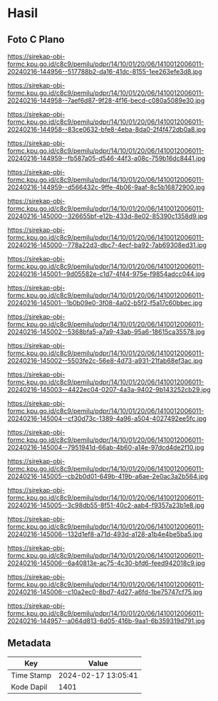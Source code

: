 # Hasil

## Foto C Plano

https://sirekap-obj-formc.kpu.go.id/c8c9/pemilu/pdpr/14/10/01/20/06/1410012006011-20240216-144956--517788b2-da16-41dc-8155-1ee263efe3d8.jpg

https://sirekap-obj-formc.kpu.go.id/c8c9/pemilu/pdpr/14/10/01/20/06/1410012006011-20240216-144958--7aef6d87-9f28-4f16-becd-c080a5089e30.jpg

https://sirekap-obj-formc.kpu.go.id/c8c9/pemilu/pdpr/14/10/01/20/06/1410012006011-20240216-144958--83ce0632-bfe8-4eba-8da0-2f4f472db0a8.jpg

https://sirekap-obj-formc.kpu.go.id/c8c9/pemilu/pdpr/14/10/01/20/06/1410012006011-20240216-144959--fb587a05-d546-44f3-a08c-759b16dc8441.jpg

https://sirekap-obj-formc.kpu.go.id/c8c9/pemilu/pdpr/14/10/01/20/06/1410012006011-20240216-144959--d566432c-9ffe-4b06-9aaf-8c5b16872900.jpg

https://sirekap-obj-formc.kpu.go.id/c8c9/pemilu/pdpr/14/10/01/20/06/1410012006011-20240216-145000--326655bf-e12b-433d-8e02-85390c1358d9.jpg

https://sirekap-obj-formc.kpu.go.id/c8c9/pemilu/pdpr/14/10/01/20/06/1410012006011-20240216-145000--778a22d3-dbc7-4ecf-ba92-7ab69308ed31.jpg

https://sirekap-obj-formc.kpu.go.id/c8c9/pemilu/pdpr/14/10/01/20/06/1410012006011-20240216-145001--9d05582e-c1d7-4f44-975e-f9854adcc044.jpg

https://sirekap-obj-formc.kpu.go.id/c8c9/pemilu/pdpr/14/10/01/20/06/1410012006011-20240216-145001--1b0b09e0-3f08-4a02-b5f2-f5a17c60bbec.jpg

https://sirekap-obj-formc.kpu.go.id/c8c9/pemilu/pdpr/14/10/01/20/06/1410012006011-20240216-145002--5368bfa5-a7a9-43ab-95a6-18615ca35578.jpg

https://sirekap-obj-formc.kpu.go.id/c8c9/pemilu/pdpr/14/10/01/20/06/1410012006011-20240216-145002--5503fe2c-56e8-4d73-a931-21fab68ef3ac.jpg

https://sirekap-obj-formc.kpu.go.id/c8c9/pemilu/pdpr/14/10/01/20/06/1410012006011-20240216-145003--4422ec04-0207-4a3a-9402-9b143252cb29.jpg

https://sirekap-obj-formc.kpu.go.id/c8c9/pemilu/pdpr/14/10/01/20/06/1410012006011-20240216-145004--cf30d73c-1389-4a96-a504-4027492ee5fc.jpg

https://sirekap-obj-formc.kpu.go.id/c8c9/pemilu/pdpr/14/10/01/20/06/1410012006011-20240216-145004--7951941d-66ab-4b60-a14e-97dcd4de2f10.jpg

https://sirekap-obj-formc.kpu.go.id/c8c9/pemilu/pdpr/14/10/01/20/06/1410012006011-20240216-145005--cb2b0d01-649b-419b-a6ae-2e0ac3a2b564.jpg

https://sirekap-obj-formc.kpu.go.id/c8c9/pemilu/pdpr/14/10/01/20/06/1410012006011-20240216-145005--3c98db55-8f51-40c2-aab4-f9357a23b1e8.jpg

https://sirekap-obj-formc.kpu.go.id/c8c9/pemilu/pdpr/14/10/01/20/06/1410012006011-20240216-145006--132d1ef8-a71d-493d-a128-a1b4e4be5ba5.jpg

https://sirekap-obj-formc.kpu.go.id/c8c9/pemilu/pdpr/14/10/01/20/06/1410012006011-20240216-145006--6a40813e-ac75-4c30-bfd6-feed942018c9.jpg

https://sirekap-obj-formc.kpu.go.id/c8c9/pemilu/pdpr/14/10/01/20/06/1410012006011-20240216-145006--c10a2ec0-8bd7-4d27-a6fd-1be75747cf75.jpg

https://sirekap-obj-formc.kpu.go.id/c8c9/pemilu/pdpr/14/10/01/20/06/1410012006011-20240216-144957--a064d813-6d05-416b-9aa1-6b359319d791.jpg


## Metadata

| Key        | Value               |
| ---------- | ------------------- |
| Time Stamp | 2024-02-17 13:05:41 |
| Kode Dapil | 1401                |



